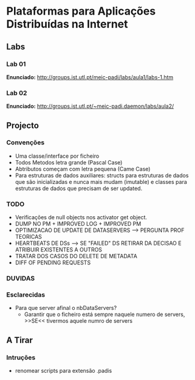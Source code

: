 Plataformas para Aplicações Distribuídas na Internet
====================================================

## Labs

### Lab 01

**Enunciado:** http://groups.ist.utl.pt/meic-padi/labs/aula1/labs-1.htm

### Lab 02

**Enunciado:** http://groups.ist.utl.pt/~meic-padi.daemon/labs/aula2/

## Projecto

### Convenções
*   Uma classe/interface por ficheiro
*   Todos Metodos letra grande (Pascal Case)
*   Abtributos começam com letra pequena (Came Case)
*   Para estruturas de dados auxiliares: structs para estruturas de dados que são inicializadas e nunca mais mudam (imutable) e classes para estruturas de dados que precisam de ser updated.

### TODO
*   Verificações de null objects nos activator get object.
*   DUMP NO PM + IMPROVED LOG + IMPROVED PM
*   OPTIMIZACAO DE UPDATE DE DATASERVERS --> PERGUNTA PROF TEORICAS
*   HEARTBEATS DE DSs --> SE "FAILED" DS RETIRAR DA DECISAO E ATRIBUIR EXISTENTES A OUTROS
*   TRATAR DOS CASOS DO DELETE DE METADATA
*   DIFF OF PENDING REQUESTS

### DUVIDAS
### Esclarecidas
*   Para que server afinal o nbDataServers?
    *   Garantir que o ficheiro está sempre naquele numero de servers, >>SE<< tivermos aquele numro de servers

## A Tirar

### Intruções
*   renomear scripts para extensão .padis
